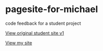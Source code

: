 # pagesite-for-michael
code feedback for a student project

[View original student site v1](https://michaelcamino.github.io/newhomepage/art128/final-v1/)

[View my site](https://johndoenma.github.io/pagesite-for-michael/)
